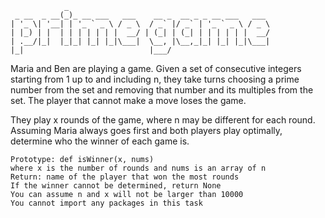 ```
            _                                             
 _ __  _ __(_)_ __ ___   ___    __ _  __ _ _ __ ___   ___ 
| '_ \| '__| | '_ ` _ \ / _ \  / _` |/ _` | '_ ` _ \ / _ \
| |_) | |  | | | | | | |  __/ | (_| | (_| | | | | | |  __/
| .__/|_|  |_|_| |_| |_|\___|  \__, |\__,_|_| |_| |_|\___|
|_|                            |___/                      
```
Maria and Ben are playing a game. Given a set of consecutive integers starting from 1 up to and including n, they take turns choosing a prime number from the set and removing that number and its multiples from the set. The player that cannot make a move loses the game.

They play x rounds of the game, where n may be different for each round. Assuming Maria always goes first and both players play optimally, determine who the winner of each game is.

    Prototype: def isWinner(x, nums)
    where x is the number of rounds and nums is an array of n
    Return: name of the player that won the most rounds
    If the winner cannot be determined, return None
    You can assume n and x will not be larger than 10000
    You cannot import any packages in this task
